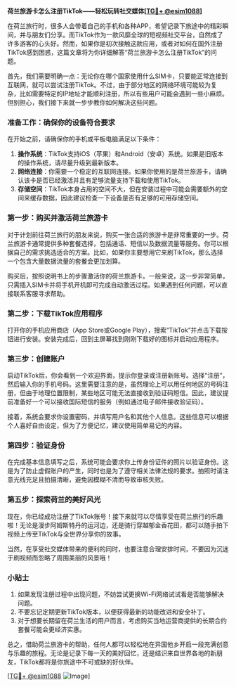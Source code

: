**荷兰旅游卡怎么注册TikTok——轻松玩转社交媒体[[TG💪+ @esim1088](https://t.me/s/esim1088)]**

在荷兰旅行时，很多人会带着自己的手机和各种APP，希望记录下旅途中的精彩瞬间，并与朋友们分享。而TikTok作为一款风靡全球的短视频社交平台，自然成了许多游客的心头好。然而，如果你是初次接触这款应用，或者对如何在国外注册TikTok感到困惑，这篇文章将为你详细解答“荷兰旅游卡怎么注册TikTok”的问题。

首先，我们需要明确一点：无论你在哪个国家使用什么SIM卡，只要能正常连接到互联网，就可以尝试注册TikTok。不过，由于部分地区的网络环境可能较为复杂，比如需要特定的IP地址才能顺利注册，所以有些用户可能会遇到一些小麻烦。但别担心，我们接下来就一步步教你如何解决这些问题。

### 准备工作：确保你的设备符合要求

在开始之前，请确保你的手机或平板电脑满足以下条件：
1. **操作系统**：TikTok支持iOS（苹果）和Android（安卓）系统。如果是旧版本的操作系统，请尽量升级到最新版本。
2. **网络连接**：你需要一个稳定的互联网连接。如果你使用的是荷兰旅游卡，请确认该卡是否已经激活并且有足够流量支持下载和使用TikTok。
3. **存储空间**：TikTok本身占用的空间不大，但在安装过程中可能会需要额外的空间来缓存数据，因此建议检查一下设备是否有足够的可用存储空间。

### 第一步：购买并激活荷兰旅游卡

对于计划前往荷兰旅行的朋友来说，购买一张合适的旅游卡是非常重要的一步。荷兰旅游卡通常提供多种套餐选择，包括通话、短信以及数据流量等服务。你可以根据自己的需求挑选适合的方案。比如，如果你主要想用它来刷TikTok，那么选择一个包含大量数据流量的套餐会更加划算。

购买后，按照说明书上的步骤激活你的荷兰旅游卡。一般来说，这一步非常简单，只需插入SIM卡并将手机开机即可完成自动激活过程。如果遇到任何问题，可以直接联系客服寻求帮助。

### 第二步：下载TikTok应用程序

打开你的手机应用商店（App Store或Google Play），搜索“TikTok”并点击下载按钮进行安装。安装完成后，回到主屏幕找到刚刚下载好的图标并启动应用程序。

### 第三步：创建账户

启动TikTok后，你会看到一个欢迎界面，提示你登录或注册新账号。选择“注册”，然后输入你的手机号码。这里需要注意的是，虽然理论上可以用任何地区的号码注册，但由于地理位置限制，某些地区可能无法直接收到验证码短信。因此，建议提前准备好一个可以接收国际短信的服务（例如通过电子邮件接收验证码）。

接着，系统会要求你设置密码，并填写用户名和其他个人信息。这些信息可以根据个人喜好自由设定，但为了方便记忆，建议使用简单易记的内容。

### 第四步：验证身份

在完成基本信息填写之后，系统可能会要求你上传身份证件的照片以验证身份。这是为了防止虚假账户的产生，同时也是为了遵守相关法律法规的要求。拍照时请注意光线充足且拍摄清晰，避免因模糊不清而导致审核失败。

### 第五步：探索荷兰的美好风光

现在，你已经成功注册了TikTok账号！接下来就可以尽情享受在荷兰旅行的乐趣啦！无论是漫步阿姆斯特丹的运河边，还是骑行穿越郁金香花田，都可以随手拍下视频上传至TikTok与全世界分享你的故事。

当然，在享受社交媒体带来的便利的同时，也要注意合理安排时间，不要因为沉迷于刷视频而忽略了周围美丽的风景哦！

### 小贴士

1. 如果发现注册过程中出现问题，不妨尝试更换Wi-Fi网络试试看是否能够解决问题。
2. 不要忘记定期更新TikTok版本，以便获得最新的功能改进和安全补丁。
3. 对于想要长期留在荷兰生活的用户而言，考虑购买当地运营商提供的长期合约套餐可能会更经济实惠。

总之，借助荷兰旅游卡的帮助，任何人都可以轻松地在异国他乡开启一段充满创意与乐趣的旅程。无论是记录下每一天的美好回忆，还是结识来自世界各地的新朋友，TikTok都将是你旅途中不可或缺的好伙伴。

[[TG💪+ @esim1088](https://t.me/s/esim1088) ![Image](https://i.postimg.cc/4NQfJmqS/Snipaste-2025-05-13-00-14-12.png)]